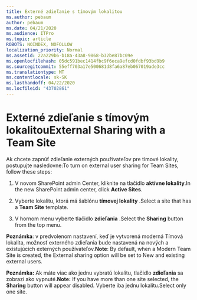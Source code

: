 ```yaml
---
title: Externé zdieľanie s tímovým lokalitou
ms.author: pebaum
author: pebaum
ms.date: 04/21/2020
ms.audience: ITPro
ms.topic: article
ROBOTS: NOINDEX, NOFOLLOW
localization_priority: Normal
ms.assetid: 22a229b6-b18a-43a8-9868-b32be87bc09e
ms.openlocfilehash: 05dc591bec1414fbc9f6eca9efcd0fdbf93bd9b9
ms.sourcegitcommit: 55eff703a17e500681d8fa6a87eb067019ade3cc
ms.translationtype: MT
ms.contentlocale: sk-SK
ms.lasthandoff: 04/22/2020
ms.locfileid: "43702861"
---
```

# <a name="external-sharing-with-a-team-site"></a><span data-ttu-id="8ad11-102">Externé zdieľanie s tímovým lokalitou</span><span class="sxs-lookup"><span data-stu-id="8ad11-102">External Sharing with a Team Site</span></span>

<span data-ttu-id="8ad11-103">Ak chcete zapnúť zdieľanie externých používateľov pre tímové lokality, postupujte nasledovne:</span><span class="sxs-lookup"><span data-stu-id="8ad11-103">To turn on external user sharing for Team Sites, follow these steps:</span></span> 
  
1. <span data-ttu-id="8ad11-104">V novom SharePoint admin Center, kliknite na tlačidlo **aktívne lokality**.</span><span class="sxs-lookup"><span data-stu-id="8ad11-104">In the new SharePoint admin center, click **Active Sites**.</span></span>
  
2. <span data-ttu-id="8ad11-105">Vyberte lokalitu, ktorá má šablónu **tímovej lokality** .</span><span class="sxs-lookup"><span data-stu-id="8ad11-105">Select a site that has a **Team Site** template.</span></span> 
  
3. <span data-ttu-id="8ad11-106">V hornom menu vyberte tlačidlo **zdieľania** .</span><span class="sxs-lookup"><span data-stu-id="8ad11-106">Select the **Sharing** button from the top menu.</span></span> 
  
 <span data-ttu-id="8ad11-107">**Poznámka**: v predvolenom nastavení, keď je vytvorená moderná Tímová lokalita, možnosť externého zdieľania bude nastavená na nových a existujúcich externých používateľov.</span><span class="sxs-lookup"><span data-stu-id="8ad11-107">**Note**: By default, when a Modern Team Site is created, the External sharing option will be set to New and existing external users.</span></span> 
  
 <span data-ttu-id="8ad11-108">**Poznámka:** Ak máte viac ako jednu vybratú lokalitu, tlačidlo **zdieľania** sa zobrazí ako vypnuté.</span><span class="sxs-lookup"><span data-stu-id="8ad11-108">**Note:** If you have more than one site selected, the **Sharing** button will appear disabled.</span></span> <span data-ttu-id="8ad11-109">Vyberte iba jednu lokalitu.</span><span class="sxs-lookup"><span data-stu-id="8ad11-109">Select only one site.</span></span> 
  

